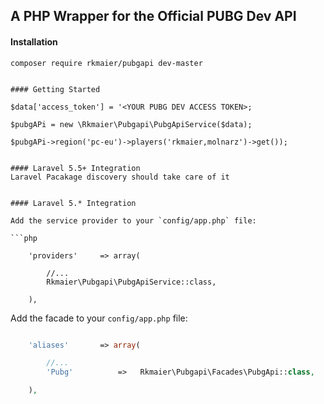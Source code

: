 ## A PHP Wrapper for the Official PUBG Dev API

#### Installation 

` composer require rkmaier/pubgapi dev-master `

``` require_once 'vendor/autoload.php'; 

#### Getting Started

$data['access_token'] = '<YOUR PUBG DEV ACCESS TOKEN>; 

$pubgAPi = new \Rkmaier\Pubgapi\PubgApiService($data); 

$pubgAPi->region('pc-eu')->players('rkmaier,molnarz')->get());


#### Laravel 5.5+ Integration
Laravel Pacakage discovery should take care of it


#### Laravel 5.* Integration

Add the service provider to your `config/app.php` file:

```php

    'providers'     => array(

        //...
        Rkmaier\Pubgapi\PubgApiService::class,

    ),

```

Add the facade to your `config/app.php` file:

```php

    'aliases'       => array(

        //...
        'Pubg'          =>   Rkmaier\Pubgapi\Facades\PubgApi::class,

    ),

```

